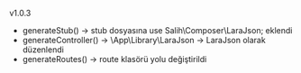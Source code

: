 v1.0.3

- generateStub() -> stub dosyasına use Salih\Composer\LaraJson; eklendi
- generateController() -> \App\Library\LaraJson -> LaraJson olarak düzenlendi
- generateRoutes() -> route klasörü yolu değiştirildi
